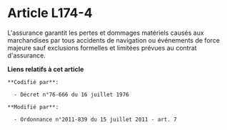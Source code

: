 # Article L174-4

L'assurance garantit les pertes et dommages matériels causés aux marchandises par tous accidents de navigation ou événements
de force majeure sauf exclusions formelles et limitées prévues au contrat d'assurance.

**Liens relatifs à cet article**

	**Codifié par**:

	  - Décret n°76-666 du 16 juillet 1976

	**Modifié par**:

	  - Ordonnance n°2011-839 du 15 juillet 2011 - art. 7
